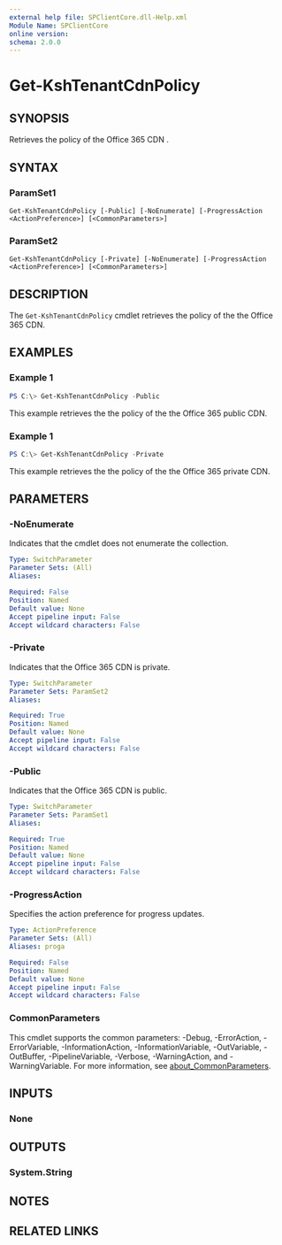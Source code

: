 ```yaml
---
external help file: SPClientCore.dll-Help.xml
Module Name: SPClientCore
online version:
schema: 2.0.0
---
```


# Get-KshTenantCdnPolicy

## SYNOPSIS
Retrieves the policy of the Office 365 CDN .

## SYNTAX

### ParamSet1
```
Get-KshTenantCdnPolicy [-Public] [-NoEnumerate] [-ProgressAction <ActionPreference>] [<CommonParameters>]
```

### ParamSet2
```
Get-KshTenantCdnPolicy [-Private] [-NoEnumerate] [-ProgressAction <ActionPreference>] [<CommonParameters>]
```

## DESCRIPTION
The `Get-KshTenantCdnPolicy` cmdlet retrieves the policy of the the Office 365 CDN.

## EXAMPLES

### Example 1
```powershell
PS C:\> Get-KshTenantCdnPolicy -Public
```

This example retrieves the the policy of the the Office 365 public CDN.

### Example 1
```powershell
PS C:\> Get-KshTenantCdnPolicy -Private
```

This example retrieves the the policy of the the Office 365 private CDN.

## PARAMETERS

### -NoEnumerate
Indicates that the cmdlet does not enumerate the collection.

```yaml
Type: SwitchParameter
Parameter Sets: (All)
Aliases:

Required: False
Position: Named
Default value: None
Accept pipeline input: False
Accept wildcard characters: False
```

### -Private
Indicates that the Office 365 CDN is private.

```yaml
Type: SwitchParameter
Parameter Sets: ParamSet2
Aliases:

Required: True
Position: Named
Default value: None
Accept pipeline input: False
Accept wildcard characters: False
```

### -Public
Indicates that the Office 365 CDN is public.

```yaml
Type: SwitchParameter
Parameter Sets: ParamSet1
Aliases:

Required: True
Position: Named
Default value: None
Accept pipeline input: False
Accept wildcard characters: False
```

### -ProgressAction
Specifies the action preference for progress updates.

```yaml
Type: ActionPreference
Parameter Sets: (All)
Aliases: proga

Required: False
Position: Named
Default value: None
Accept pipeline input: False
Accept wildcard characters: False
```

### CommonParameters
This cmdlet supports the common parameters: -Debug, -ErrorAction, -ErrorVariable, -InformationAction, -InformationVariable, -OutVariable, -OutBuffer, -PipelineVariable, -Verbose, -WarningAction, and -WarningVariable. For more information, see [about_CommonParameters](http://go.microsoft.com/fwlink/?LinkID=113216).

## INPUTS

### None
## OUTPUTS

### System.String
## NOTES

## RELATED LINKS

